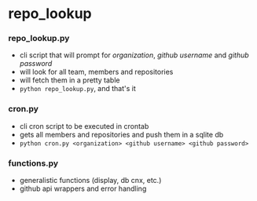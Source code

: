 # repo_lookup

### repo_lookup.py
* cli script that will prompt for *organization*, *github username* and *github password*
* will look for all team, members and repositories
* will fetch them in a pretty table
* `python repo_lookup.py`, and that's it

### cron.py
* cli cron script to be executed in crontab
* gets all members and repositories and push them in a sqlite db
* `python cron.py <organization> <github username> <github password>`

### functions.py
* generalistic functions (display, db cnx, etc.)
* github api wrappers and error handling
